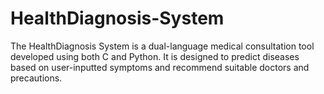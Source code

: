 # HealthDiagnosis-System
The HealthDiagnosis System is a dual-language medical consultation tool developed using both C and Python. It is designed to predict diseases based on user-inputted symptoms and recommend suitable doctors and precautions. 

